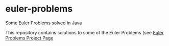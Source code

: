 # euler-problems
Some Euler Problems solved in Java

This repository contains solutions to some of the Euler Problems (see [Euler Problems Project Page](https://projecteuler.net/)
